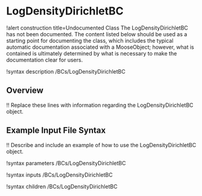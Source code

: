 # LogDensityDirichletBC

!alert construction title=Undocumented Class
The LogDensityDirichletBC has not been documented. The content listed below should be used as a starting point for
documenting the class, which includes the typical automatic documentation associated with a
MooseObject; however, what is contained is ultimately determined by what is necessary to make the
documentation clear for users.

!syntax description /BCs/LogDensityDirichletBC

## Overview

!! Replace these lines with information regarding the LogDensityDirichletBC object.

## Example Input File Syntax

!! Describe and include an example of how to use the LogDensityDirichletBC object.

!syntax parameters /BCs/LogDensityDirichletBC

!syntax inputs /BCs/LogDensityDirichletBC

!syntax children /BCs/LogDensityDirichletBC
